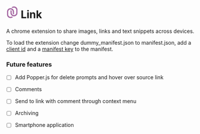 # [![](https://github.com/medesetmedes/Link/blob/master/images/colored_icon_32.png)](#) Link
A chrome extension to share images, links and text snippets across devices.

To load the extension change dummy_manifest.json to manifest.json, add a [client id](https://developer.chrome.com/extensions/tut_oauth) and a [manifest key](https://developer.chrome.com/apps/manifest/key) to the manifest.

### Future features
- [ ] Add Popper.js for delete prompts and hover over source link
- [ ] Comments
- [ ] Send to link with comment through context menu
- [ ] Archiving 
- [ ] Smartphone application

